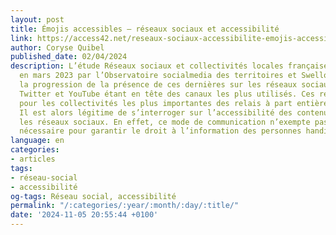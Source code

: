 ```yaml
---
layout: post
title: Émojis accessibles – réseaux sociaux et accessibilité
link: https://access42.net/reseaux-sociaux-accessibilite-emojis-accessibles
author: Coryse Quibel
published_date: 02/04/2024
description: L’étude Réseaux sociaux et collectivités locales françaises, publiée
  en mars 2023 par l’Observatoire socialmedia des territoires et Swello, a souligné
  la progression de la présence de ces dernières sur les réseaux sociaux. Facebook,
  Twitter et YouTube étant en tête des canaux les plus utilisés. Ces réseaux deviennent
  pour les collectivités les plus importantes des relais à part entière de leur communication.
  Il est alors légitime de s’interroger sur l’accessibilité des contenus publiés sur
  les réseaux sociaux. En effet, ce mode de communication n’exempte pas de faire le
  nécessaire pour garantir le droit à l’information des personnes handicapées.
language: en
categories:
- articles
tags:
- réseau-social
- accessibilité
og-tags: Réseau social, accessibilité
permalink: "/:categories/:year/:month/:day/:title/"
date: '2024-11-05 20:55:44 +0100'
---
```

